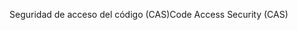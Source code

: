 <span data-ttu-id="e58bc-101">Seguridad de acceso del código (CAS)</span><span class="sxs-lookup"><span data-stu-id="e58bc-101">Code Access Security (CAS)</span></span>